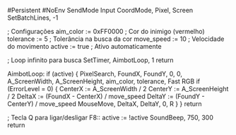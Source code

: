 #Persistent
#NoEnv
SendMode Input
CoordMode, Pixel, Screen
SetBatchLines, -1

; Configurações
aim_color := 0xFF0000 ; Cor do inimigo (vermelho)
tolerance := 5        ; Tolerância na busca da cor
move_speed := 10      ; Velocidade do movimento
active := true        ; Ativo automaticamente

; Loop infinito para busca
SetTimer, AimbotLoop, 1
return

AimbotLoop:
if (active)
{
    PixelSearch, FoundX, FoundY, 0, 0, A_ScreenWidth, A_ScreenHeight, aim_color, tolerance, Fast RGB
    if (ErrorLevel = 0)
    {
        CenterX := A_ScreenWidth / 2
        CenterY := A_ScreenHeight / 2
        DeltaX := (FoundX - CenterX) / move_speed
        DeltaY := (FoundY - CenterY) / move_speed
        MouseMove, DeltaX, DeltaY, 0, R
    }
}
return

; Tecla Q para ligar/desligar
F8::
active := !active
SoundBeep, 750, 300
return
